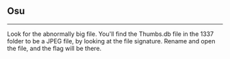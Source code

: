 Osu
------------
----------
Look for the abnormally big file. You'll find the Thumbs.db file in the 1337 folder to be a JPEG file, by looking at the file signature. Rename and open the file, and the flag will be there.
